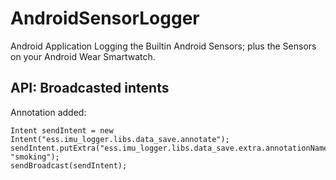 AndroidSensorLogger
===================

Android Application Logging the Builtin Android Sensors; plus the Sensors on your Android Wear Smartwatch.

## API: Broadcasted intents

Annotation added:

    Intent sendIntent = new Intent("ess.imu_logger.libs.data_save.annotate");
    sendIntent.putExtra("ess.imu_logger.libs.data_save.extra.annotationName", "smoking");
    sendBroadcast(sendIntent);

